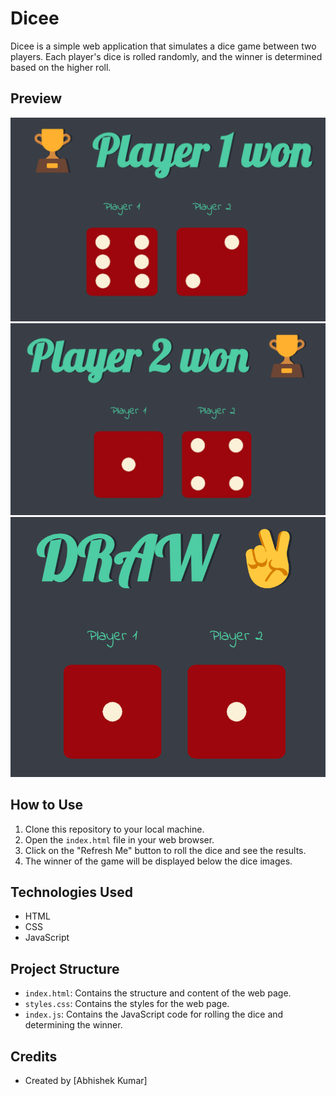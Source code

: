 # Dicee

Dicee is a simple web application that simulates a dice game between two players. Each player's dice is rolled randomly, and the winner is determined based on the higher roll. 

## Preview

![Screenshot 1](screenshot1.png)
![Screenshot 2](screenshot2.png)
![Screenshot 3](screenshot3.png)

## How to Use

1. Clone this repository to your local machine.
2. Open the `index.html` file in your web browser.
3. Click on the "Refresh Me" button to roll the dice and see the results.
4. The winner of the game will be displayed below the dice images.

## Technologies Used

- HTML
- CSS
- JavaScript

## Project Structure

- `index.html`: Contains the structure and content of the web page.
- `styles.css`: Contains the styles for the web page.
- `index.js`: Contains the JavaScript code for rolling the dice and determining the winner.

## Credits

- Created by [Abhishek Kumar]